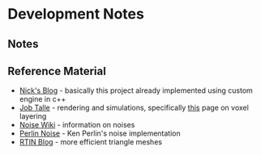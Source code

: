 # Development Notes

## Notes



## Reference Material

- [Nick's Blog](https://nickmcd.me/) - basically this project already implemented using custom engine in c++
- [Job Talle](https://jobtalle.com/index.html) - rendering and simulations, specifically [this](https://jobtalle.com/layered_voxel_rendering.html) page on voxel layering
- [Noise Wiki](https://www.campi3d.com/External/MariExtensionPack/userGuide5R4v1/Understandingsomebasicnoiseterms.html) - information on noises
- [Perlin Noise](https://mrl.cs.nyu.edu/~perlin/noise/) - Ken Perlin's noise implementation
- [RTIN Blog](http://clynamen.github.io/blog/2021/01/04/terrain_generation_bevy/) - more efficient triangle meshes

